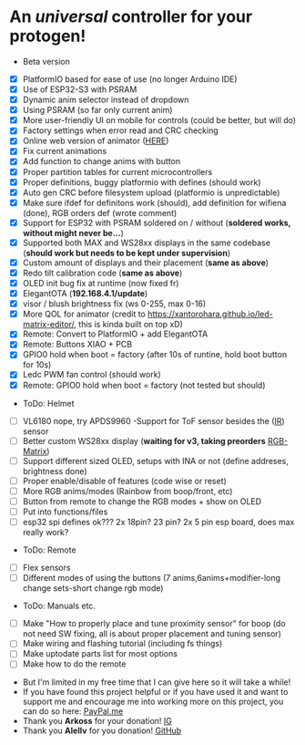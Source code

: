# An *universal* controller for your protogen!
- Beta version
- [x] PlatformIO based for ease of use (no longer Arduino IDE)
- [x] Use of ESP32-S3 with PSRAM
- [x] Dynamic anim selector instead of dropdown
- [x] Using PSRAM (so far only current anim)
- [x] More user-friendly UI on mobile for controls (could be better, but will do)
- [x] Factory settings when error read and CRC checking
- [x] Online web version of animator ([HERE](https://foxxo.cz/proto/animator.html))
- [x] Fix current animations
- [x] Add function to change anims with button
- [x] Proper partition tables for current microcontrollers
- [x] Proper definitions, buggy platformio with defines (should work)
- [x] Auto gen CRC before filesystem upload (platformio is unpredictable)
- [x] Make sure ifdef for definitons work (should), add definition for wifiena (done), RGB orders def (wrote comment)
- [x] Support for ESP32 with PSRAM soldered on / without (**soldered works, without might never be...**)
- [x] Supported both MAX and WS28xx displays in the same codebase (**should work but needs to be kept under supervision**)
- [x] Custom amount of displays and their placement (**same as above**)
- [x] Redo tilt calibration code (**same as above**)
- [x] OLED init bug fix at runtime (now fixed fr)
- [x] ElegantOTA (**192.168.4.1/update**)
- [x] visor / blush brightness fix (ws 0-255, max 0-16)
- [x] More QOL for animator (credit to https://xantorohara.github.io/led-matrix-editor/, this is kinda built on top xD)
- [x] Remote: Convert to PlatformIO + add ElegantOTA
- [x] Remote: Buttons XIAO + PCB
- [x] GPIO0 hold when boot = factory (after 10s of runtine, hold boot button for 10s)
- [x] Ledc PWM fan control (should work)
- [x] Remote: GPIO0 hold when boot = factory (not tested but should)

- ToDo: Helmet
- [ ] VL6180 nope, try APDS9960 -Support for ToF sensor besides the ([IR](http://irsensor.wizecode.com/)) sensor
- [ ] Better custom WS28xx display (**waiting for v3, taking preorders** [RGB-Matrix](https://foxxo.cz/proto/matrix/))
- [ ] Support different sized OLED, setups with INA or not (define addreses, brightness done)
- [ ] Proper enable/disable of features (code wise or reset)
- [ ] More RGB anims/modes (Rainbow from boop/front, etc)
- [ ] Button from remote to change the RGB modes + show on OLED
- [ ] Put into functions/files
- [ ] esp32 spi defines ok??? 2x 18pin? 23 pin? 2x 5 pin esp board, does max really work?

- ToDo: Remote
- [ ] Flex sensors
- [ ] Different modes of using the buttons (7 anims,6anims+modifier-long change sets-short change rgb mode)

- ToDo: Manuals etc.
- [ ] Make "How to properly place and tune proximity sensor" for boop (do not need SW fixing, all is about proper placement and tuning sensor)
- [ ] Make wiring and flashing tutorial (including fs things)
- [ ] Make uptodate parts list for most options
- [ ] Make how to do the remote
  
- But I'm limited in my free time that I can give here so it will take a while!
- If you have found this project helpful or if you have used it and want to support me and encourage me into working more on this project, you can do so here: [PayPal.me](https://paypal.me/NCPlyn)
- Thank you **Arkoss** for your donation! [IG](https://www.instagram.com/snowkatark/)
- Thank you **Alellv** for you donation! [GitHub](https://github.com/Alellv)